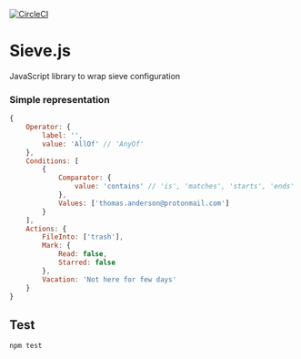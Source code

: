 [![CircleCI](https://circleci.com/gh/ProtonMail/sieve.js.svg?style=svg)](https://circleci.com/gh/ProtonMail/sieve.js)

# Sieve.js

JavaScript library to wrap sieve configuration

### Simple representation

```js
{
    Operator: {
        label: '',
        value: 'AllOf' // 'AnyOf'
    },
    Conditions: [
        {
            Comparator: {
                value: 'contains' // 'is', 'matches', 'starts', 'ends'
            },
            Values: ['thomas.anderson@protonmail.com']
        }
    ],
    Actions: {
        FileInto: ['trash'],
        Mark: {
            Read: false,
            Starred: false
        },
        Vacation: 'Not here for few days'
    }
}
```

## Test

`npm test`
